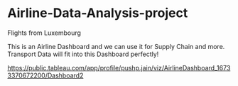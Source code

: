 # Airline-Data-Analysis-project
Flights from Luxembourg

This is an Airline Dashboard and we can use it for Supply Chain and more. Transport Data will fit into this Dashboard perfectly! 


https://public.tableau.com/app/profile/pushp.jain/viz/AirlineDashboard_16733370672200/Dashboard2
